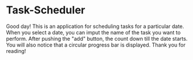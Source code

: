 # Task-Scheduler
Good day!
This is an application for scheduling tasks for a particular date. When you select a date, you can imput the name of the task you
want to perform. After pushing the "add" button, the count down till the date starts. You will also notice that a circular progress bar
is displayed. Thank you for reading!
